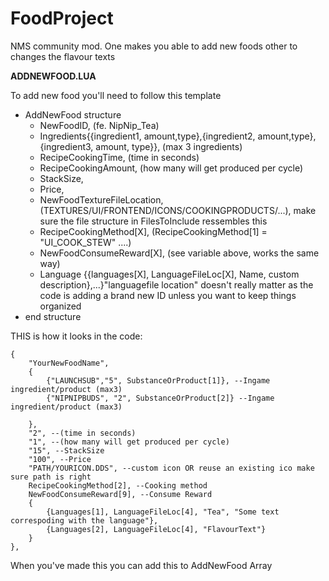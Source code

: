 # FoodProject
NMS community mod. One makes you able to add new foods other to changes the flavour texts

<b>ADDNEWFOOD.LUA</b>

To add new food you'll need to follow this template

* AddNewFood structure
	* NewFoodID, (fe. NipNip_Tea)
	* Ingredients{{ingredient1, amount,type},{ingredient2, amount,type},{ingredient3, amount, type}},  (max 3 ingredients)
	* RecipeCookingTime, (time in seconds)
	* RecipeCookingAmount, (how many will get produced per cycle)
	* StackSize,
	* Price,
	* NewFoodTextureFileLocation, (TEXTURES/UI/FRONTEND/ICONS/COOKINGPRODUCTS/...), make sure the file structure in FilesToInclude ressembles this
	* RecipeCookingMethod[X], (RecipeCookingMethod[1] = "UI_COOK_STEW" ....)
	* NewFoodConsumeReward[X], (see variable above, works the same way)
	* Language {{languages[X], LanguageFileLoc[X], Name, custom description},...}"languagefile location" doesn't really matter as the code is adding a brand new ID unless you want to keep things organized
* end structure

THIS is how it looks in the code:

	{
		"YourNewFoodName", 
		{
			{"LAUNCHSUB","5", SubstanceOrProduct[1]}, --Ingame ingredient/product (max3)
			{"NIPNIPBUDS", "2", SubstanceOrProduct[2]} --Ingame ingredient/product (max3)

		},
		"2", --(time in seconds)
		"1", --(how many will get produced per cycle)
		"15", --StackSize
		"100", --Price
		"PATH/YOURICON.DDS", --custom icon OR reuse an existing ico make sure path is right
		RecipeCookingMethod[2], --Cooking method
		NewFoodConsumeReward[9], --Consume Reward
		{
			{Languages[1], LanguageFileLoc[4], "Tea", "Some text correspoding with the language"},
			{Languages[2], LanguageFileLoc[4], "FlavourText"}
		}		
	},
 
  
When you've made this you can add this to  AddNewFood Array  
